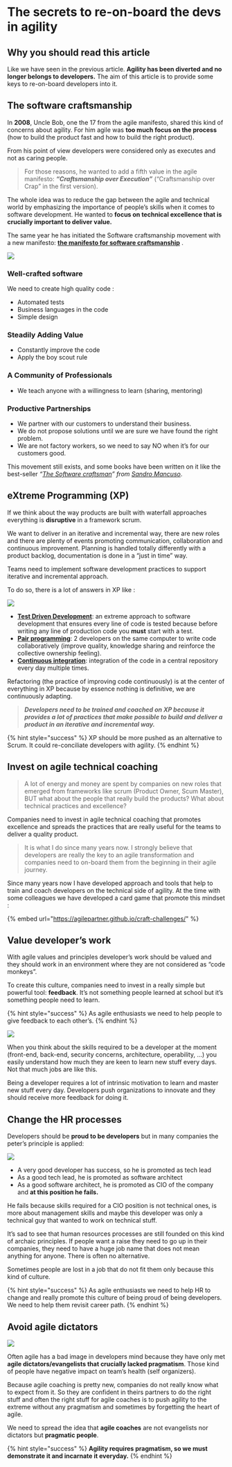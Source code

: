 # The secrets to re-on-board the devs in agility

## Why you should read this article <a id="9ed9"></a>

Like we have seen in the previous article. **Agility has been diverted and no longer belongs to developers.** The aim of this article is to provide some keys to re-on-board developers into it.

## The software craftsmanship <a id="3581"></a>

In **2008**, Uncle Bob, one the 17 from the agile manifesto, shared this kind of concerns about agility. For him agile was **too much focus on the process** \(how to build the product fast and how to build the right product\).

From his point of view developers were considered only as executes and not as caring people.

> For those reasons, he wanted to add a fifth value in the agile manifesto: _**“Craftsmanship over Execution”**_ \(“Craftsmanship over Crap” in the first version\).

The whole idea was to reduce the gap between the agile and technical world by emphasizing the importance of people’s skills when it comes to software development. He wanted to **focus on technical excellence that is crucially important to deliver value.**

The same year he has initiated the Software craftsmanship movement with a new manifesto: [**the manifesto for software craftsmanship**](http://manifesto.softwarecraftsmanship.org/) .

![](../../.gitbook/assets/image%20%28365%29.png)

### Well-crafted software <a id="8276"></a>

We need to create high quality code :

* Automated tests
* Business languages in the code
* Simple design

### Steadily Adding Value <a id="2620"></a>

* Constantly improve the code
* Apply the boy scout rule

### A Community of Professionals <a id="cc82"></a>

* We teach anyone with a willingness to learn \(sharing, mentoring\)

### Productive Partnerships <a id="a0d4"></a>

* We partner with our customers to understand their business.
* We do not propose solutions until we are sure we have found the right problem.
* We are not factory workers, so we need to say NO when it’s for our customers good.

This movement still exists, and some books have been written on it like the best-seller _“_[_The Software craftsman_](https://www.amazon.com/Software-Craftsman-Professionalism-Pragmatism-Robert/dp/0134052501/ref=sr_1_1?crid=N0T8YXEJOQ65&keywords=the+software+craftsman&qid=1560456764&s=gateway&sprefix=the+software+crafts%2Caps%2C263&sr=8-1)_” from_ [_Sandro Mancuso_](https://twitter.com/sandromancuso).

## eXtreme Programming \(XP\) <a id="d48e"></a>

If we think about the way products are built with waterfall approaches everything is **disruptive** in a framework scrum.

We want to deliver in an iterative and incremental way, there are new roles and there are plenty of events promoting communication, collaboration and continuous improvement. Planning is handled totally differently with a product backlog, documentation is done in a “just in time” way.

Teams need to implement software development practices to support iterative and incremental approach.

To do so, there is a lot of answers in XP like :

![](../../.gitbook/assets/image%20%28368%29.png)

* [**Test Driven Development**](https://en.wikipedia.org/wiki/Test-driven_development): an extreme approach to software development that ensures every line of code is tested because before writing any line of production code you **must** start with a test.
* [**Pair programming**](https://en.wikipedia.org/wiki/Pair_programming): 2 developers on the same computer to write code collaboratively \(improve quality, knowledge sharing and reinforce the collective ownership feeling\).
* [**Continuous integration**](https://en.wikipedia.org/wiki/Continuous_integration): integration of the code in a central repository every day multiple times.

Refactoring \(the practice of improving code continuously\) is at the center of everything in XP because by essence nothing is definitive, we are continuously adapting.

> _**Developers need to be trained and coached on XP because it provides a lot of practices that make possible to build and deliver a product in an iterative and incremental way.**_

{% hint style="success" %}
XP should be more pushed as an alternative to Scrum. It could re-conciliate developers with agility.
{% endhint %}

## Invest on **agile** technical coaching <a id="4f47"></a>

> A lot of energy and money are spent by companies on new roles that emerged from frameworks like scrum \(Product Owner, Scum Master\), BUT what about the people that really build the products? What about technical practices and excellence?

Companies need to invest in agile technical coaching that promotes excellence and spreads the practices that are really useful for the teams to deliver a quality product.

> It is what I do since many years now. I strongly believe that developers are really the key to an agile transformation and companies need to on-board them from the beginning in their agile journey.

Since many years now I have developed approach and tools that help to train and coach developers on the technical side of agility. At the time with some colleagues we have developed a card game that promote this mindset :

{% embed url="https://agilepartner.github.io/craft-challenges/" %}

## Value developer’s work <a id="0b76"></a>

With agile values and principles developer’s work should be valued and they should work in an environment where they are not considered as “code monkeys”.

To create this culture, companies need to invest in a really simple but powerful tool: **feedback**. It’s not something people learned at school but it’s something people need to learn.

{% hint style="success" %}
As agile enthusiasts we need to help people to give feedback to each other’s.
{% endhint %}

![](../../.gitbook/assets/image%20%28385%29.png)

When you think about the skills required to be a developer at the moment \(front-end, back-end, security concerns, architecture, operability, …\) you easily understand how much they are keen to learn new stuff every days. Not that much jobs are like this.

Being a developer requires a lot of intrinsic motivation to learn and master new stuff every day. Developers push organizations to innovate and they should receive more feedback for doing it.

## Change the HR processes <a id="6a59"></a>

Developers should be **proud to be developers** but in many companies the peter’s principle is applied:

![](https://miro.medium.com/max/508/1*1F11bQb0p3KzxhmHO64Xlw.png)

* A very good developer has success, so he is promoted as tech lead
* As a good tech lead, he is promoted as software architect
* As a good software architect, he is promoted as CIO of the company and **at this position he fails.**

He fails because skills required for a CIO position is not technical ones, is more about management skills and maybe this developer was only a technical guy that wanted to work on technical stuff.

It’s sad to see that human resources processes are still founded on this kind of archaic principles. If people want a raise they need to go up in their companies, they need to have a huge job name that does not mean anything for anyone. There is often no alternative.

Sometimes people are lost in a job that do not fit them only because this kind of culture.

{% hint style="success" %}
As agile enthusiasts we need to help HR to change and really promote this culture of being proud of being developers. We need to help them revisit career path.
{% endhint %}

## Avoid agile dictators <a id="7587"></a>

![](../../.gitbook/assets/image%20%28384%29.png)

Often agile has a bad image in developers mind because they have only met **agile dictators/evangelists that crucially lacked pragmatism**. Those kind of people have negative impact on team’s health \(self organizers\).

Because agile coaching is pretty new, companies do not really know what to expect from it. So they are confident in theirs partners to do the right stuff and often the right stuff for agile coaches is to push agility to the extreme without any pragmatism and sometimes by forgetting the heart of agile.

We need to spread the idea that **agile coaches** are not evangelists nor dictators but **pragmatic people**.

{% hint style="success" %}
**Agility requires pragmatism, so we must demonstrate it and incarnate it everyday.**
{% endhint %}

